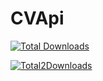 # CVApi
[![Total Downloads](https://img.shields.io/packagist/dt/cv-api/cv-api.svg?style=flat-square)](https://packagist.org/packages/cv-api/cv-api)


[![Total2Downloads](https://img.shields.io/packagist/dt/mailgun/mailgun-php.svg?style=flat-square)](https://packagist.org/packages/mailgun/mailgun-php)
